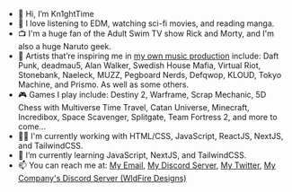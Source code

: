 - 👋 Hi, I’m Kn1ghtTime
- 👀 I love listening to EDM, watching sci-fi movies, and reading manga.
- 📺 I'm a huge fan of the Adult Swim TV show Rick and Morty, and I'm also a huge Naruto geek.
- 🎵 Artists that’re inspiring me in <a href="https://open.spotify.com/artist/0Z1EddK76KPuy55x9XQjJF?si=_xiL5WgeS1uyQMrtu3SRGQ">my own music production</a> include: Daft Punk, deadmau5, Alan Walker, Swedish House Mafia, Virtual Riot, Stonebank, Naeleck, MUZZ, Pegboard Nerds, Defqwop, KLOUD, Tokyo Machine, and Prismo. As well as some others.
- 🎮 Games I play include: Destiny 2, Warframe, Scrap Mechanic, 5D Chess with Multiverse Time Travel, Catan Universe, Minecraft, Incredibox, Space Scavenger, Splitgate, Team Fortress 2, and more to come…
- 🧑‍💻 I'm currently working with HTML/CSS, JavaScript, ReactJS, NextJS, and TailwindCSS.
- 🌱 I’m currently learning JavaScript, NextJS, and TailwindCSS.
- 📫 You can reach me at: <a href="mailto:konr5150@gmail.com">My Email</a>, <a href="https://discord.gg/EqkbSmT">My Discord Server</a>, <a href="https://twitter.com/TimeKn1ght">My Twitter</a>, <a href="https://discord.gg/pZQaAjPn9X">My Company's Discord Server (WldFire Designs)</a>

<!---
kn1ghttime5150/kn1ghttime5150 is a ✨ special ✨ repository because its `README.md` (this file) appears on the your GitHub profile.
Comment: This ain't bad, this ain't bad at all.
--->

